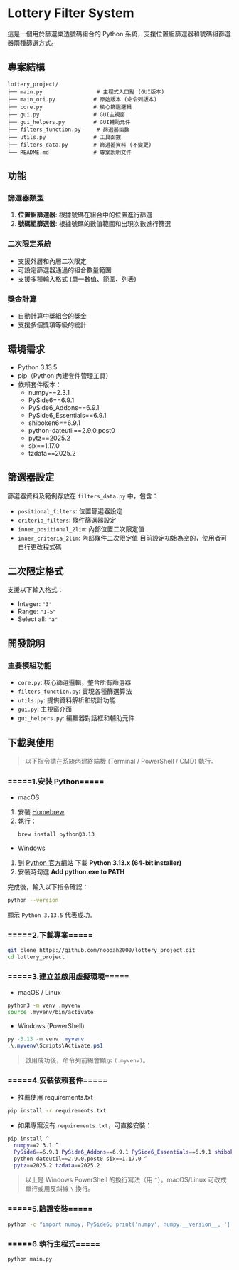 # Lottery Filter System

這是一個用於篩選樂透號碼組合的 Python 系統，支援位置組篩選器和號碼組篩選器兩種篩選方式。

## 專案結構

```
lottery_project/
├── main.py                 # 主程式入口點 (GUI版本)
├── main_ori.py            # 原始版本 (命令列版本)
├── core.py                # 核心篩選邏輯
├── gui.py                 # GUI主視窗
├── gui_helpers.py         # GUI輔助元件
├── filters_function.py     # 篩選器函數
├── utils.py               # 工具函數
├── filters_data.py        # 篩選器資料 (不變更)
└── README.md              # 專案說明文件
```

## 功能

### 篩選器類型
1. **位置組篩選器**: 根據號碼在組合中的位置進行篩選
2. **號碼組篩選器**: 根據號碼的數值範圍和出現次數進行篩選

### 二次限定系統
- 支援外層和內層二次限定
- 可設定篩選器通過的組合數量範圍
- 支援多種輸入格式 (單一數值、範圍、列表)

### 獎金計算
- 自動計算中獎組合的獎金
- 支援多個獎項等級的統計


## 環境需求
- Python 3.13.5
- pip（Python 內建套件管理工具）
- 依賴套件版本：
  - numpy==2.3.1
  - PySide6==6.9.1
  - PySide6_Addons==6.9.1
  - PySide6_Essentials==6.9.1
  - shiboken6==6.9.1
  - python-dateutil==2.9.0.post0
  - pytz==2025.2
  - six==1.17.0
  - tzdata==2025.2


## 篩選器設定

篩選器資料及範例存放在 `filters_data.py` 中，包含：
- `positional_filters`: 位置篩選器設定
- `criteria_filters`: 條件篩選器設定
- `inner_positional_2lim`: 內部位置二次限定值
- `inner_criteria_2lim`: 內部條件二次限定值
目前設定初始為空的，使用者可自行更改程式碼

## 二次限定格式

支援以下輸入格式：
- Integer: `"3"`
- Range: `"1-5"`
- Select all: `"a"`

## 開發說明

### 主要模組功能
- `core.py`: 核心篩選邏輯，整合所有篩選器
- `filters_function.py`: 實現各種篩選算法
- `utils.py`: 提供資料解析和統計功能
- `gui.py`: 主視窗介面
- `gui_helpers.py`: 編輯器對話框和輔助元件


## 下載與使用
> 以下指令請在系統內建終端機 (Terminal / PowerShell / CMD) 執行。

### =====1.安裝 Python=====
- macOS
1. 安裝 [Homebrew](https://brew.sh/)
2. 執行：
   ~~~bash
   brew install python@3.13
   ~~~

- Windows
1. 到 [Python 官方網站](https://www.python.org/downloads/windows/) 下載 **Python 3.13.x (64-bit installer)**
2. 安裝時勾選 **Add python.exe to PATH**

完成後，輸入以下指令確認：
~~~bash
python --version
~~~
顯示 `Python 3.13.5` 代表成功。

### =====2.下載專案=====
~~~bash
git clone https://github.com/noooah2000/lottery_project.git
cd lottery_project
~~~

### =====3.建立並啟用虛擬環境=====
- macOS / Linux
~~~bash
python3 -m venv .myvenv
source .myvenv/bin/activate
~~~

- Windows (PowerShell)
~~~powershell
py -3.13 -m venv .myvenv
.\.myvenv\Scripts\Activate.ps1
~~~

> 啟用成功後，命令列前綴會顯示 `(.myvenv)`。

### =====4.安裝依賴套件=====
- 推薦使用 requirements.txt
~~~bash
pip install -r requirements.txt
~~~

- 如果專案沒有 `requirements.txt`，可直接安裝：
~~~bash
pip install ^
  numpy==2.3.1 ^
  PySide6==6.9.1 PySide6_Addons==6.9.1 PySide6_Essentials==6.9.1 shiboken6==6.9.1 ^
  python-dateutil==2.9.0.post0 six==1.17.0 ^
  pytz==2025.2 tzdata==2025.2
~~~
> 以上是 Windows PowerShell 的換行寫法（用 `^`）。macOS/Linux 可改成單行或用反斜線 `\` 換行。

### =====5.驗證安裝=====
~~~bash
python -c "import numpy, PySide6; print('numpy', numpy.__version__, '| PySide6', PySide6.__version__)"
~~~

### =====6.執行主程式=====
~~~bash
python main.py
~~~